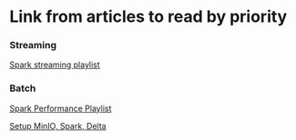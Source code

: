 # Link from articles to read by priority

### Streaming
[Spark streaming playlist](https://www.youtube.com/playlist?list=PL0erCSlTyAM4u5slyuRx056ZFKxznlEkY)


### Batch 
[Spark Performance Playlist](https://www.youtube.com/watch?v=KnUXztKueMU&list=PLWAuYt0wgRcLCtWzUxNg4BjnYlCZNEVth)

[Setup MinIO, Spark, Delta](https://blog.stackademic.com/create-your-local-object-storage-with-minio-pyspark-and-delta-lake-48157309bb94)

